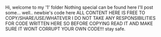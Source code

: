 Hi, welcome to my '1' folder
Nothing special can be found here
I'll post some... well.. newbie's code here
ALL CONTENT HERE IS FREE TO COPY/SHARE/USE/WHATEVER
I DO NOT TAKE ANY RESPONSIBILITIES FOR CODE WRITTEN HERE SO BEFORE COPYING READ IT AND MAKE SURE IT WONT CORRUPT YOUR OWN CODE!!!
stay safe.

